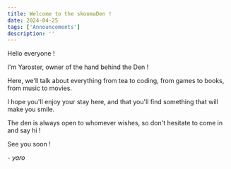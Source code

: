 ```yaml
---
title: Welcome to the skoomaDen !
date: 2024-04-25
tags: ['Announcements']
description: ''
---
```


Hello everyone ! 

I'm Yaroster, owner of the hand behind the Den !

Here, we'll talk about everything from tea to coding, from games to books, from music to movies.

I hope you'll enjoy your stay here, and that you'll find something that will make you smile.

The den is always open to whomever wishes, so don't hesitate to come in and say hi !

See you soon !

 *- yaro*